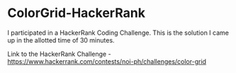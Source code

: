 # ColorGrid-HackerRank

I participated in a HackerRank Coding Challenge. This is the solution I came up in the allotted time of 30 minutes.

Link to the HackerRank Challenge - https://www.hackerrank.com/contests/noi-ph/challenges/color-grid